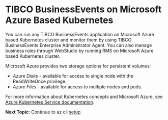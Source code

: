 # TIBCO BusinessEvents on Microsoft Azure Based Kubernetes

You can run any TIBCO BusinessEvents application on Microsoft Azure based Kubernetes cluster and monitor them by using TIBCO BusinessEvents Enterprise Administrator Agent. You can also manage business rules through WebStudio by running RMS on Microsoft Azure based Kubernetes cluster.

Microsoft Azure provides two storage options for persistent volumes:

-   *Azure Disks* - available for access to single node with the ReadWriteOnce privilege.
-   *Azure Files* - available for access to multiple nodes and pods.

For more information about Kubernetes concepts and Microsoft Azure, see [Azure Kubernetes Service documentation](https://docs.microsoft.com/en-us/azure/aks/).

**Next Topic**: Continue to az cli [setup](Setting%20Microsoft%20Azure%20CLI%20Environment)

